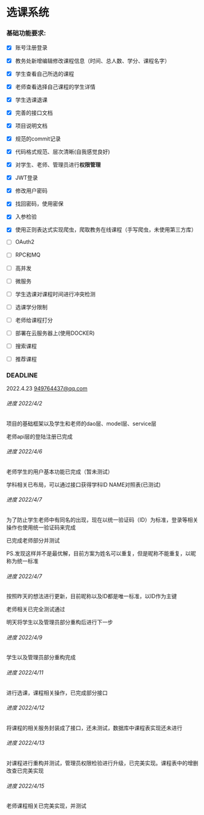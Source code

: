 # 选课系统

### 基础功能要求:

- [x] 账号注册登录
- [x] 教务处新增编辑修改课程信息（时间、总人数、学分、课程名字）
- [x] 学生查看自己所选的课程
- [x] 老师查看选择自己课程的学生详情
- [x] 学生选课退课


- [x] 完善的接口文档
- [x] 项目说明文档
- [x] 规范的commit记录
- [x] 代码格式规范、层次清晰(自我感觉良好)
- [x] 对学生、老师、管理员进行**权限管理**
- [x] JWT登录
- [x] 修改用户密码
- [x] 找回密码，使用密保
- [x] 入参检验
- [x] 使用正则表达式实现爬虫，爬取教务在线课程（手写爬虫，未使用第三方库）
- [ ] OAuth2
- [ ] RPC和MQ
- [ ] 高并发
- [ ] 微服务
- [ ] 学生选课对课程时间进行冲突检测
- [ ] 选课学分限制
- [ ] 老师给课程打分
- [ ] 部署在云服务器上(使用DOCKER)
- [ ] 搜索课程
- [ ] 推荐课程

### DEADLINE

2022.4.23 949764437@qq.com

###### 进度 2022/4/2

项目的基础框架以及学生和老师的dao层、model层、service层

老师api层的登陆注册已完成

###### 进度 2022/4/6

老师学生的用户基本功能已完成（暂未测试）

学科相关已布局，可以通过接口获得学科ID NAME对照表(已测试)

###### 进度 2022/4/7

为了防止学生老师中有同名的出现，现在以统一验证码（ID）为标准，登录等相关操作也使用统一验证码来完成

已完成老师部分并测试

PS.发现这样并不是最优解，目前方案为姓名可以重复，但是昵称不能重复，以昵称为统一标准

###### 进度 2022/4/7

按照昨天的想法进行更新，目前昵称以及ID都是唯一标准，以ID作为主键

老师相关已完全测试通过

明天将学生以及管理员部分重构后进行下一步

###### 进度 2022/4/9

学生以及管理员部分重构完成

###### 进度 2022/4/11

进行选课，课程相关操作，已完成部分接口

###### 进度 2022/4/12

将课程的相关服务封装成了接口，还未测试，数据库中课程表实现还未进行

###### 进度 2022/4/13

对课程进行重构并测试，管理员权限检验进行升级，已完美实现。课程表中的增删改查已完美实现

###### 进度 2022/4/15

老师课程相关已完美实现，并测试

